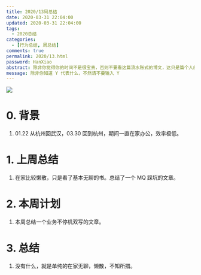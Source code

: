 ```yaml
---
title: 2020/13周总结
date: 2020-03-31 22:04:00
updated: 2020-03-31 22:04:00
tags:
  - 2020总结
categories: 
  - [行为总结, 周总结]
comments: true
permalink: 2020/13.html  
password: HanXiao
abstract: 除非你觉得你的时间不是很宝贵，否则不要看这篇流水账式的博文，这只是篇个人的工作的学习一个总结而已，没有包含任何的技术细节
message: 除非你知道 Y 代表什么，不然请不要输入 Y
---
```


![][0]  

# 0. 背景

1. 01.22 从杭州回武汉，03.30 回到杭州，期间一直在家办公，效率极低。

<!--more-->

# 1. 上周总结

1. 在家比较懒散，只是看了基本无聊的书。总结了一个 MQ 踩坑的文章。

# 2. 本周计划

1. 本周总结一个业务不停机双写的文章。

# 3. 总结

1. 没有什么，就是单纯的在家无聊，懒散，不知所措。


[0]: https://leran2deeplearnjavawebtech.oss-cn-beijing.aliyuncs.com/background/2020-03-31%E9%9D%9E%E6%AD%A3%E5%B8%B8%E6%AD%BB%E4%BA%A1.jpg